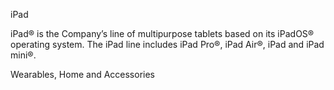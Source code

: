 iPad

iPad® is the Company’s line of multipurpose tablets based on its iPadOS® operating system. The iPad line includes iPad Pro®,
iPad Air®, iPad and iPad mini®.

Wearables, Home and Accessories